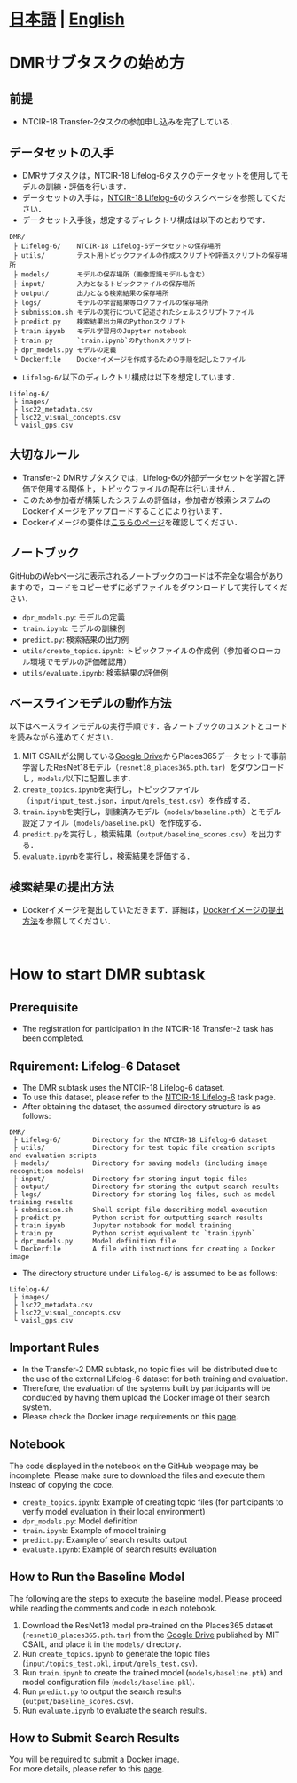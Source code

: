 # [日本語](#dmrサブタスクの始め方) | [English](#how-to-start-dmr-subtask)

# DMRサブタスクの始め方
## 前提
- NTCIR-18 Transfer-2タスクの参加申し込みを完了している．

## データセットの入手
- DMRサブタスクは，NTCIR-18 Lifelog-6タスクのデータセットを使用してモデルの訓練・評価を行います．
- データセットの入手は，[NTCIR-18 Lifelog-6](http://lifelogsearch.org/ntcir-lifelog/dataset/)のタスクページを参照してください．
- データセット入手後，想定するディレクトリ構成は以下のとおりです．

```
DMR/
 ├ Lifelog-6/    NTCIR-18 Lifelog-6データセットの保存場所
 ├ utils/        テスト用トピックファイルの作成スクリプトや評価スクリプトの保存場所
 ├ models/       モデルの保存場所（画像認識モデルも含む）
 ├ input/        入力となるトピックファイルの保存場所
 ├ output/       出力となる検索結果の保存場所
 ├ logs/         モデルの学習結果等ログファイルの保存場所
 ├ submission.sh モデルの実行について記述されたシェルスクリプトファイル
 ├ predict.py    検索結果出力用のPythonスクリプト
 ├ train.ipynb   モデル学習用のJupyter notebook
 ├ train.py      `train.ipynb`のPythonスクリプト
 ├ dpr_models.py モデルの定義
 └ Dockerfile    Dockerイメージを作成するための手順を記したファイル
```

- `Lifelog-6/`以下のディレクトリ構成は以下を想定しています．

```
Lifelog-6/
 ├ images/
 ├ lsc22_metadata.csv
 ├ lsc22_visual_concepts.csv
 └ vaisl_gps.csv
```

## 大切なルール
- Transfer-2 DMRサブタスクでは，Lifelog-6の外部データセットを学習と評価で使用する関係上，トピックファイルの配布は行いません．
- このため参加者が構築したシステムの評価は，参加者が検索システムのDockerイメージをアップロードすることにより行います．
- Dockerイメージの要件は[こちらのページ](./how-to-docker.md)を確認してください．

## ノートブック
GitHubのWebページに表示されるノートブックのコードは不完全な場合がありますので，コードをコピーせずに必ずファイルをダウンロードして実行してください．
- `dpr_models.py`: モデルの定義
- `train.ipynb`: モデルの訓練例
- `predict.py`: 検索結果の出力例
- `utils/create_topics.ipynb`: トピックファイルの作成例（参加者のローカル環境でモデルの評価確認用）
- `utils/evaluate.ipynb`: 検索結果の評価例

## ベースラインモデルの動作方法
以下はベースラインモデルの実行手順です．各ノートブックのコメントとコードを読みながら進めてください．
1. MIT CSAILが公開している[Google Drive](https://drive.google.com/drive/folders/1k2nggK3LqyBE5huGpL3E-JXoEv7o6qRq)からPlaces365データセットで事前学習したResNet18モデル（`resnet18_places365.pth.tar`）をダウンロードし，`models/`以下に配置します．  
1. `create_topics.ipynb`を実行し，トピックファイル（`input/input_test.json`，`input/qrels_test.csv`）を作成する．
1. `train.ipynb`を実行し，訓練済みモデル（`models/baseline.pth`）とモデル設定ファイル（`models/baseline.pkl`）を作成する．
1. `predict.py`を実行し，検索結果（`output/baseline_scores.csv`）を出力する．
1. `evaluate.ipynb`を実行し，検索結果を評価する．

## 検索結果の提出方法
- Dockerイメージを提出していただきます．詳細は，[Dockerイメージの提出方法](./how-to-docker.md)を参照してください．

&nbsp;
&nbsp;

# How to start DMR subtask

## Prerequisite
- The registration for participation in the NTCIR-18 Transfer-2 task has been completed.

## Rquirement: Lifelog-6 Dataset
- The DMR subtask uses the NTCIR-18 Lifelog-6 dataset.
- To use this dataset, please refer to the [NTCIR-18 Lifelog-6](http://lifelogsearch.org/ntcir-lifelog/dataset/) task page.
- After obtaining the dataset, the assumed directory structure is as follows:

```
DMR/
 ├ Lifelog-6/        Directory for the NTCIR-18 Lifelog-6 dataset  
 ├ utils/            Directory for test topic file creation scripts and evaluation scripts  
 ├ models/           Directory for saving models (including image recognition models)  
 ├ input/            Directory for storing input topic files  
 ├ output/           Directory for storing the output search results  
 ├ logs/             Directory for storing log files, such as model training results  
 ├ submission.sh     Shell script file describing model execution  
 ├ predict.py        Python script for outputting search results  
 ├ train.ipynb       Jupyter notebook for model training  
 ├ train.py          Python script equivalent to `train.ipynb`  
 ├ dpr_models.py     Model definition file  
 └ Dockerfile        A file with instructions for creating a Docker image
```

- The directory structure under `Lifelog-6/` is assumed to be as follows:

```
Lifelog-6/
 ├ images/
 ├ lsc22_metadata.csv
 ├ lsc22_visual_concepts.csv
 └ vaisl_gps.csv
```

## Important Rules
- In the Transfer-2 DMR subtask, no topic files will be distributed due to the use of the external Lifelog-6 dataset for both training and evaluation.
- Therefore, the evaluation of the systems built by participants will be conducted by having them upload the Docker image of their search system.
- Please check the Docker image requirements on this [page](./how-to-docker.md).

## Notebook
The code displayed in the notebook on the GitHub webpage may be incomplete. Please make sure to download the files and execute them instead of copying the code.
- `create_topics.ipynb`: Example of creating topic files (for participants to verify model evaluation in their local environment)
- `dpr_models.py`: Model definition
- `train.ipynb`: Example of model training
- `predict.py`: Example of search results output
- `evaluate.ipynb`: Example of search results evaluation

## How to Run the Baseline Model
The following are the steps to execute the baseline model. Please proceed while reading the comments and code in each notebook.
1. Download the ResNet18 model pre-trained on the Places365 dataset (`resnet18_places365.pth.tar`) from the [Google Drive](https://drive.google.com/drive/folders/1k2nggK3LqyBE5huGpL3E-JXoEv7o6qRq) published by MIT CSAIL, and place it in the `models/` directory.
1. Run `create_topics.ipynb` to generate the topic files (`input/topics_test.pkl`, `input/qrels_test.csv`).
1. Run `train.ipynb` to create the trained model (`models/baseline.pth`) and model configuration file (`models/baseline.pkl`).
1. Run `predict.py` to output the search results (`output/baseline_scores.csv`).
1. Run `evaluate.ipynb` to evaluate the search results.

## How to Submit Search Results
You will be required to submit a Docker image.  
For more details, please refer to this [page](./how-to-docker.md).
